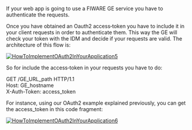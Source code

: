 If your web app is going to use a FIWARE GE service you have to
authenticate the requests.

Once you have obtained an Oauth2 access‐token you have to include it in
your client requests in order to authenticate them. This way the GE will
check your token with the IDM and decide if your requests are valid. The
architecture of this flow is:

[![HowToImplementOAuth2InYourApplication5](/uploads/2015/04/HowToImplementOAuth2InYourApplication51-1024x485.png)](/uploads/2015/04/HowToImplementOAuth2InYourApplication51.png)

So for include the access‐token in your requests you have to do:

GET /GE\_URL\_path HTTP/1.1  
 Host: GE\_hostname  
 X-­Auth-Token: access\_token

For instance, using our OAuth2 example explained previously, you can get
the access\_token in this code fragment:

[![HowToImplementOAuth2InYourApplication6](/uploads/2015/04/HowToImplementOAuth2InYourApplication6.png)](/uploads/2015/04/HowToImplementOAuth2InYourApplication6.png)

 

 
